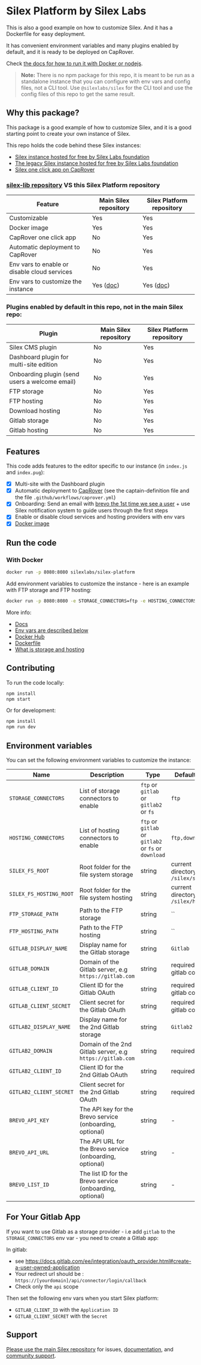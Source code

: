 # Silex Platform by Silex Labs

This is also a good example on how to customize Silex. And it has a Dockerfile for easy deployment.

It has convenient environment variables and many plugins enabled by default, and it is ready to be deployed on CapRover.

Check [the docs for how to run it with Docker or nodejs](https://docs.silex.me/en/dev/run).

> **Note:** There is no npm package for this repo, it is meant to be run as a standalone instance that you can configure with env vars and config files, not a CLI tool. Use `@silexlabs/silex` for the CLI tool and use the config files of this repo to get the same result.

## Why this package?

This package is a good example of how to customize Silex, and it is a good starting point to create your own instance of Silex.

This repo holds the code behind these Silex instances:

* [Silex instance hosted for free by Silex Labs foundation](https://v3.silex.me)
* [The legacy Silex instance hosted for free by Silex Labs foundation](https://editor.silex.me)
* [Silex one click app on CapRover](https://github.com/caprover/one-click-apps/blob/master/public/v4/apps/silex-platform.yml)

### [silex-lib repository](https://github.com/silexlabs/silex-lib/) VS this Silex Platform repository

| Feature | Main Silex repository | Silex Platform repository |
|---------|-----------------------|---------------------------|
| Customizable | Yes | Yes |
| Docker image | Yes | Yes |
| CapRover one click app | No | Yes |
| Automatic deployment to CapRover | No | Yes |
| Env vars to enable or disable cloud services | No | Yes |
| Env vars to customize the instance | Yes ([doc](https://docs.silex.me/en/dev/options)) | Yes ([doc](#environment-variables)) |

### Plugins enabled by default in this repo, not in the main Silex repo:

| Plugin | Main Silex repository | Silex Platform repository |
|--------|-----------------------|---------------------------|
| Silex CMS plugin | No | Yes |
| Dashboard plugin for multi-site edition | No | Yes |
| Onboarding plugin (send users a welcome email) | No | Yes |
| FTP storage | No | Yes |
| FTP hosting | No | Yes |
| Download hosting | No | Yes |
| Gitlab storage | No | Yes |
| Gitlab hosting | No | Yes |

## Features

This code adds features to the editor specific to our instance (in `index.js` and `index.pug`):

* [x] Multi-site with the Dashboard plugin
* [x] Automatic deployment to [CapRover](https://caprover.com/) (see the captain-definition file and the file `.github/workflows/caprover.yml`)
* [x] Onboarding: Send an email with [brevo the 1st time we see a user](https://brevo.com/) + use Silex notification system to guide users through the first steps
* [x] Enable or disable cloud services and hosting providers with env vars
* [x] [Docker image](https://hub.docker.com/r/silexlabs/silex-platform)

## Run the code

### With Docker

```bash
docker run -p 8080:8080 silexlabs/silex-platform
```

Add environment variables to customize the instance - here is an example with FTP storage and FTP hosting:

```bash
docker run -p 8080:8080 -e STORAGE_CONNECTORS=ftp -e HOSTING_CONNECTORS=ftp,download silexlabs/silex-platform
```

More info:

* [Docs](https://docs.silex.me/en/dev/run)
* [Env vars are described below](#environment-variables)
* [Docker Hub](https://hub.docker.com/r/silexlabs/silex-platform)
* [Dockerfile](Dockerfile)
* [What is storage and hosting](https://docs.silex.me/en/dev/connect)

## Contributing

To run the code locally:

```bash
npm install
npm start
```

Or for development:

```bash
npm install
npm run dev
```

## Environment variables

You can set the following environment variables to customize the instance:

| Name | Description | Type | Default value |
|------|-------------| ---- |---------------|
| `STORAGE_CONNECTORS` | List of storage connectors to enable | `ftp` or `gitlab` or `gitlab2` or `fs` | `ftp` |
| `HOSTING_CONNECTORS` | List of hosting connectors to enable | `ftp` or `gitlab` or `gitlab2` or `fs` or `download` | `ftp,download` |
| `SILEX_FS_ROOT` | Root folder for the file system storage | string | current directory + `/silex/storage/` |
| `SILEX_FS_HOSTING_ROOT` | Root folder for the file system hosting | string | current directory + `/silex/hosting/` |
| `FTP_STORAGE_PATH` | Path to the FTP storage | string | `` |
| `FTP_HOSTING_PATH` | Path to the FTP hosting | string | `` |
| `GITLAB_DISPLAY_NAME` | Display name for the Gitlab storage | string | `Gitlab` |
| `GITLAB_DOMAIN` | Domain of the Gitlab server, e.g `https://gitlab.com` | string | required with gitlab connector |
| `GITLAB_CLIENT_ID` | Client ID for the Gitlab OAuth | string | required with gitlab connector |
| `GITLAB_CLIENT_SECRET` | Client secret for the Gitlab OAuth | string | required with gitlab connector |
| `GITLAB2_DISPLAY_NAME` | Display name for the 2nd Gitlab storage | string | `Gitlab2` |
| `GITLAB2_DOMAIN` | Domain of the 2nd Gitlab server, e.g `https://gitlab.com` | string | required |
| `GITLAB2_CLIENT_ID` | Client ID for the 2nd Gitlab OAuth | string | required |
| `GITLAB2_CLIENT_SECRET` | Client secret for the 2nd Gitlab OAuth | string | required |
| `BREVO_API_KEY` | The API key for the Brevo service (onboarding, optional) | string | - |
| `BREVO_API_URL` | The API URL for the Brevo service (onboarding, optional) | string | - |
| `BREVO_LIST_ID` | The list ID for the Brevo service (onboarding, optional) | string | - |

## For Your Gitlab App 

If you want to use Gitlab as a storage provider - i.e add `gitlab` to the `STORAGE_CONNECTORS` env var - you need to create a Gitlab app:

In gitlab:

- see https://docs.gitlab.com/ee/integration/oauth_provider.html#create-a-user-owned-application
- Your redirect url should be : `https://[yourdomain]/api/connector/login/callback`
- Check only the `api` scope

Then set the following env vars when you start Silex platform:

- `GITLAB_CLIENT_ID` with the `Application ID`
- `GITLAB_CLIENT_SECRET` with the `Secret`

## Support

[Please use the main Silex repository](https://github.com/silexlabs/Silex/) for issues, [documentation](https://docs.silex.me/), and [community support](https://community.silex.me/).
